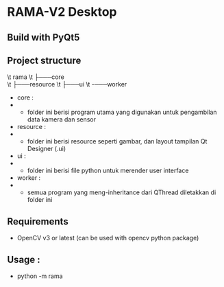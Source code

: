 # RAMA-V2 Desktop
## Build with PyQt5

## Project structure
\t    rama
\t    ├───core  
\t    ├───resource
\t    ├───ui
\t    -───worker

- core :
- - folder ini berisi program utama yang digunakan untuk pengambilan data kamera dan sensor
- resource :
- - folder ini berisi resource seperti gambar, dan layout tampilan Qt Designer (.ui)
- ui :
- - folder ini berisi file python untuk merender user interface
- worker :
- - semua program yang meng-inheritance dari QThread diletakkan di folder ini

## Requirements
- OpenCV v3 or latest (can be used with opencv python package)
## Usage :
- python -m rama